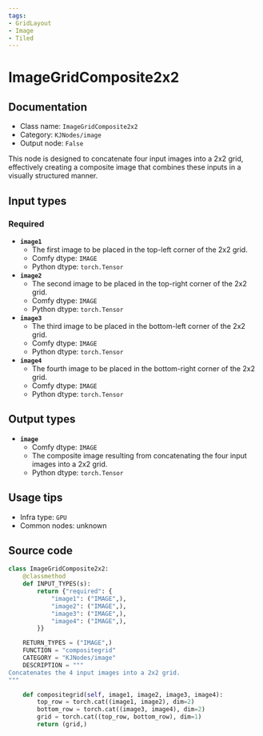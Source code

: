 ```yaml
---
tags:
- GridLayout
- Image
- Tiled
---
```


# ImageGridComposite2x2
## Documentation
- Class name: `ImageGridComposite2x2`
- Category: `KJNodes/image`
- Output node: `False`

This node is designed to concatenate four input images into a 2x2 grid, effectively creating a composite image that combines these inputs in a visually structured manner.
## Input types
### Required
- **`image1`**
    - The first image to be placed in the top-left corner of the 2x2 grid.
    - Comfy dtype: `IMAGE`
    - Python dtype: `torch.Tensor`
- **`image2`**
    - The second image to be placed in the top-right corner of the 2x2 grid.
    - Comfy dtype: `IMAGE`
    - Python dtype: `torch.Tensor`
- **`image3`**
    - The third image to be placed in the bottom-left corner of the 2x2 grid.
    - Comfy dtype: `IMAGE`
    - Python dtype: `torch.Tensor`
- **`image4`**
    - The fourth image to be placed in the bottom-right corner of the 2x2 grid.
    - Comfy dtype: `IMAGE`
    - Python dtype: `torch.Tensor`
## Output types
- **`image`**
    - Comfy dtype: `IMAGE`
    - The composite image resulting from concatenating the four input images into a 2x2 grid.
    - Python dtype: `torch.Tensor`
## Usage tips
- Infra type: `GPU`
- Common nodes: unknown


## Source code
```python
class ImageGridComposite2x2:
    @classmethod
    def INPUT_TYPES(s):
        return {"required": {
            "image1": ("IMAGE",),
            "image2": ("IMAGE",),
            "image3": ("IMAGE",),
            "image4": ("IMAGE",),   
        }}

    RETURN_TYPES = ("IMAGE",)
    FUNCTION = "compositegrid"
    CATEGORY = "KJNodes/image"
    DESCRIPTION = """
Concatenates the 4 input images into a 2x2 grid. 
"""

    def compositegrid(self, image1, image2, image3, image4):
        top_row = torch.cat((image1, image2), dim=2)
        bottom_row = torch.cat((image3, image4), dim=2)
        grid = torch.cat((top_row, bottom_row), dim=1)
        return (grid,)

```
